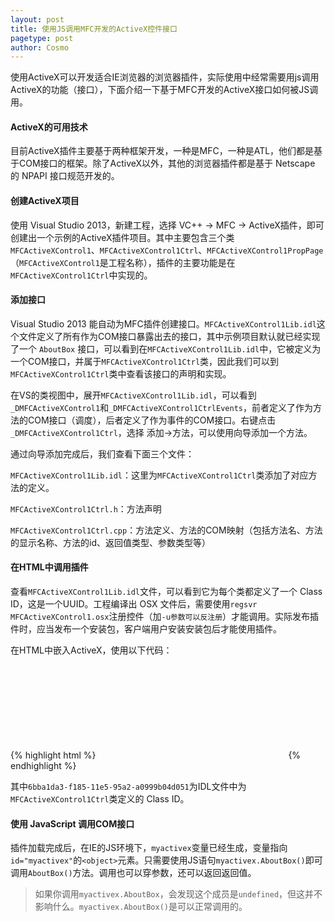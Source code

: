 ```yaml
---
layout: post
title: 使用JS调用MFC开发的ActiveX控件接口
pagetype: post
author: Cosmo
---
```


使用ActiveX可以开发适合IE浏览器的浏览器插件，实际使用中经常需要用js调用ActiveX的功能（接口），下面介绍一下基于MFC开发的ActiveX接口如何被JS调用。

<!-- more -->

#### ActiveX的可用技术

目前ActiveX插件主要基于两种框架开发，一种是MFC，一种是ATL，他们都是基于COM接口的框架。除了ActiveX以外，其他的浏览器插件都是基于 Netscape 的 NPAPI 接口规范开发的。

#### 创建ActiveX项目

使用 Visual Studio 2013，新建工程，选择 VC++ → MFC → ActiveX插件，即可创建出一个示例的ActiveX插件项目。其中主要包含三个类 `MFCActiveXControl1`、`MFCActiveXControl1Ctrl`、`MFCActiveXControl1PropPage`（`MFCActiveXControl1`是工程名称），插件的主要功能是在`MFCActiveXControl1Ctrl`中实现的。

#### 添加接口

Visual Studio 2013 能自动为MFC插件创建接口。`MFCActiveXControl1Lib.idl`这个文件定义了所有作为COM接口暴露出去的接口，其中示例项目默认就已经实现了一个 `AboutBox` 接口，可以看到在`MFCActiveXControl1Lib.idl`中，它被定义为一个COM接口，并属于`MFCActiveXControl1Ctrl`类，因此我们可以到`MFCActiveXControl1Ctrl`类中查看该接口的声明和实现。

在VS的类视图中，展开`MFCActiveXControl1Lib.idl`，可以看到`_DMFCActiveXControl1`和`_DMFCActiveXControl1CtrlEvents`，前者定义了作为方法的COM接口（调度），后者定义了作为事件的COM接口。右键点击`_DMFCActiveXControl1Ctrl`，选择 添加→方法，可以使用向导添加一个方法。

通过向导添加完成后，我们查看下面三个文件：

`MFCActiveXControl1Lib.idl`：这里为`MFCActiveXControl1Ctrl`类添加了对应方法的定义。

`MFCActiveXControl1Ctrl.h`：方法声明

`MFCActiveXControl1Ctrl.cpp`：方法定义、方法的COM映射（包括方法名、方法的显示名称、方法的id、返回值类型、参数类型等）

#### 在HTML中调用插件

查看`MFCActiveXControl1Lib.idl`文件，可以看到它为每个类都定义了一个 Class ID，这是一个UUID。工程编译出 OSX 文件后，需要使用`regsvr MFCActiveXControl1.osx`注册控件（加`-u参数可以反注册`）才能调用。实际发布插件时，应当发布一个安装包，客户端用户安装安装包后才能使用插件。

在HTML中嵌入ActiveX，使用以下代码：

{% highlight html %}
<object id="myactivex" classid="clsid:6bba1da3-f185-11e5-95a2-a0999b04d051" codebase="MFCActiveXControl1.cab#version=1.0.0"></object>
{% endhighlight %}

其中`6bba1da3-f185-11e5-95a2-a0999b04d051`为IDL文件中为`MFCActiveXControl1Ctrl`类定义的 Class ID。

#### 使用 JavaScript 调用COM接口

插件加载完成后，在IE的JS环境下，`myactivex`变量已经生成，变量指向`id="myactivex"`的`<object>`元素。只需要使用JS语句`myactivex.AboutBox()`即可调用`AboutBox()`方法。调用也可以穿参数，还可以返回返回值。

> <fakeholder class="warning"></fakeholder>如果你调用`myactivex.AboutBox`，会发现这个成员是`undefined`，但这并不影响什么。`myactivex.AboutBox()`是可以正常调用的。

